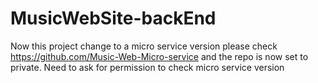 # MusicWebSite-backEnd
Now this project change to a micro service version please check https://github.com/Music-Web-Micro-service and the repo is now set to private. Need to ask for permission to check micro service version
